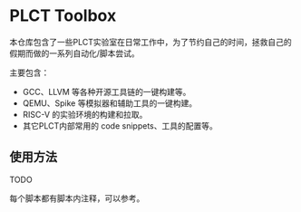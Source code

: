 # PLCT Toolbox

本仓库包含了一些PLCT实验室在日常工作中，为了节约自己的时间，拯救自己的假期而做的一系列自动化/脚本尝试。

主要包含：
- GCC、LLVM 等各种开源工具链的一键构建等。
- QEMU、Spike 等模拟器和辅助工具的一键构建。
- RISC-V 的实验环境的构建和拉取。
- 其它PLCT内部常用的 code snippets、工具的配置等。

## 使用方法

TODO

每个脚本都有脚本内注释，可以参考。

